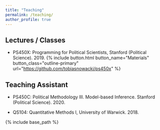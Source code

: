 ```yaml
---
title: "Teaching"
permalink: /teaching/
author_profile: true
---
```


## Lectures / Classes

* PS450X: Programming for Political Scientists, Stanford (Political Science). 2019. 
{% include button.html button_name="Materials" button_class="outline-primary" url="https://github.com/tobiasnowacki/ps450x" %}

</div>

## Teaching Assistant

* PS450C: Political Methodology III. Model-based Inference. Stanford (Political Science). 2020.

* QS104: Quantitative Methods I, University of Warwick. 2018.

{% include base_path %}


